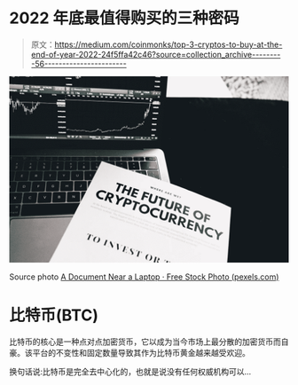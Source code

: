 # 2022 年底最值得购买的三种密码

> 原文：<https://medium.com/coinmonks/top-3-cryptos-to-buy-at-the-end-of-year-2022-24f5ffa42c46?source=collection_archive---------56----------------------->

![](img/6aad63d49c1be42ca87cd0c03d48a2d5.png)

Source photo [A Document Near a Laptop · Free Stock Photo (pexels.com)](https://www.pexels.com/photo/a-document-near-a-laptop-6771244/)

# 比特币(BTC)

比特币的核心是一种点对点加密货币，它以成为当今市场上最分散的加密货币而自豪。该平台的不变性和固定数量导致其作为比特币黄金越来越受欢迎。

换句话说:比特币是完全去中心化的，也就是说没有任何权威机构可以…